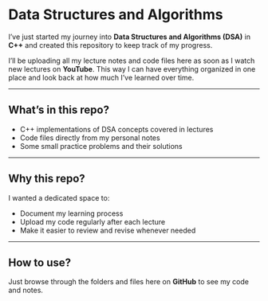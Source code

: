 # Data Structures and Algorithms

I’ve just started my journey into **Data Structures and Algorithms (DSA)** in **C++** and created this repository to keep track of my progress. 

I’ll be uploading all my lecture notes and code files here as soon as I watch new lectures on **YouTube**. This way I can have everything organized in one place and look back at how much I’ve learned over time.

---

## What’s in this repo?

- C++ implementations of DSA concepts covered in lectures
- Code files directly from my personal notes
- Some small practice problems and their solutions

---

## Why this repo?

I wanted a dedicated space to:
- Document my learning process
- Upload my code regularly after each lecture
- Make it easier to review and revise whenever needed

---

## How to use?

Just browse through the folders and files here on **GitHub** to see my code and notes.  
